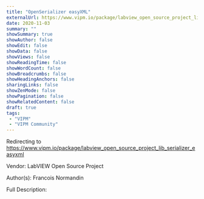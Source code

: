 ```yaml
---
title: "OpenSerializer easyXML"
externalUrl: https://www.vipm.io/package/labview_open_source_project_lib_serializer_easyxml
date: 2020-11-03
summary: ""
showSummary: true
showAuthor: false
showEdit: false
showData: false
showViews: false
showReadingTime: false
showWordCount: false
showBreadcrumbs: false
showHeadingAnchors: false
sharingLinks: false
showZenMode: false
showPagination: false
showRelatedContent: false
draft: true
tags:
 - "VIPM"
 - "VIPM Community"
---
```


Redirecting to https://www.vipm.io/package/labview_open_source_project_lib_serializer_easyxml

Vendor: LabVIEW Open Source Project

Author(s): Francois Normandin
 
Full Description:
